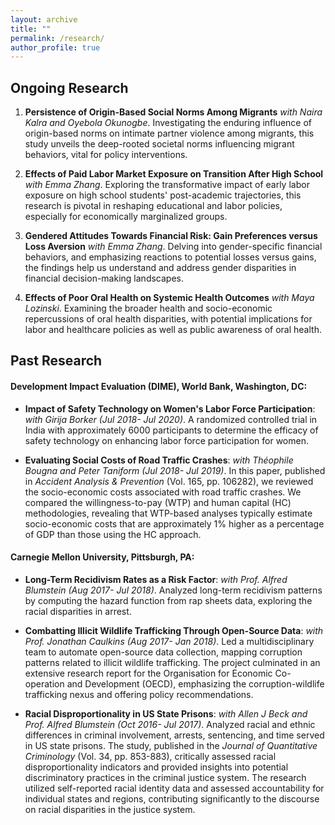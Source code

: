 ```yaml
---
layout: archive
title: ""
permalink: /research/
author_profile: true
---
```


## Ongoing Research 
1. **Persistence of Origin-Based Social Norms Among Migrants** _with Naira Kalra and Oyebola Okunogbe_. Investigating the enduring influence of origin-based norms on intimate partner violence among migrants, this study unveils the deep-rooted societal norms influencing migrant behaviors, vital for policy interventions.

2. **Effects of Paid Labor Market Exposure on Transition After High School** _with Emma Zhang_. Exploring the transformative impact of early labor exposure on high school students' post-academic trajectories, this research is pivotal in reshaping educational and labor policies, especially for economically marginalized groups.

3. **Gendered Attitudes Towards Financial Risk: Gain Preferences versus Loss Aversion** _with Emma Zhang_. Delving into gender-specific financial behaviors, and emphasizing reactions to potential losses versus gains, the findings help us understand and address gender disparities in financial decision-making landscapes.

4. **Effects of Poor Oral Health on Systemic Health Outcomes** _with Maya Lozinski_. Examining the broader health and socio-economic repercussions of oral health disparities, with potential implications for labor and healthcare policies as well as public awareness of oral health.

## Past Research 

#### Development Impact Evaluation (DIME), World Bank, Washington, DC:

- **Impact of Safety Technology on Women's Labor Force Participation**: _with Girija Borker (Jul 2018- Jul 2020)_. A randomized controlled trial in India with approximately 6000 participants to determine the efficacy of safety technology on enhancing labor force participation for women.
  
- **Evaluating Social Costs of Road Traffic Crashes**: _with Théophile Bougna and Peter Taniform (Jul 2018- Jul 2019)_. In this paper, published in *Accident Analysis & Prevention* (Vol. 165, pp. 106282), we reviewed the socio-economic costs associated with road traffic crashes. We compared the willingness-to-pay (WTP) and human capital (HC) methodologies, revealing that WTP-based analyses typically estimate socio-economic costs that are approximately 1% higher as a percentage of GDP than those using the HC approach.

#### Carnegie Mellon University, Pittsburgh, PA:
- **Long-Term Recidivism Rates as a Risk Factor**: _with Prof. Alfred Blumstein (Aug 2017- Jul 2018)_. Analyzed long-term recidivism patterns by computing the hazard function from rap sheets data, exploring the racial disparities in arrest.

- **Combatting Illicit Wildlife Trafficking Through Open-Source Data**: _with Prof. Jonathan Caulkins (Aug 2017- Jan 2018)_. Led a multidisciplinary team to automate open-source data collection, mapping corruption patterns related to illicit wildlife trafficking. The project culminated in an extensive research report for the Organisation for Economic Co-operation and Development (OECD), emphasizing the corruption-wildlife trafficking nexus and offering policy recommendations.

- **Racial Disproportionality in US State Prisons**: _with Allen J Beck and Prof. Alfred Blumstein (Oct 2016- Jul 2017)_. Analyzed racial and ethnic differences in criminal involvement, arrests, sentencing, and time served in US state prisons. The study, published in the *Journal of Quantitative Criminology* (Vol. 34, pp. 853-883), critically assessed racial disproportionality indicators and provided insights into potential discriminatory practices in the criminal justice system. The research utilized self-reported racial identity data and assessed accountability for individual states and regions, contributing significantly to the discourse on racial disparities in the justice system.
